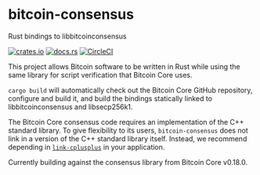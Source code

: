 # bitcoin-consensus
Rust bindings to libbitcoinconsensus

[![crates.io](https://img.shields.io/crates/v/bitcoin-consensus.svg)](https://crates.io/crates/bitcoin-consensus) [![docs.rs](https://docs.rs/bitcoin-consensus/badge.svg)](https://docs.rs/bitcoin-consensus) [![CircleCI](https://circleci.com/gh/jbg/bitcoin-consensus.svg?style=svg)](https://circleci.com/gh/jbg/bitcoin-consensus)

This project allows Bitcoin software to be written in Rust while using the same library for script verification that Bitcoin Core uses.

`cargo build` will automatically check out the Bitcoin Core GitHub repository, configure and build it, and build the bindings statically linked to libbitcoinconsensus and libsecp256k1.

The Bitcoin Core consensus code requires an implementation of the C++ standard library.
To give flexibility to its users, `bitcoin-consensus` does not link in a version of the C++ standard library itself.
Instead, we recommend depending in [`link-cplusplus`](https://docs.rs/link-cplusplus/1.0.5/link_cplusplus/) in your application.

Currently building against the consensus library from Bitcoin Core v0.18.0.
